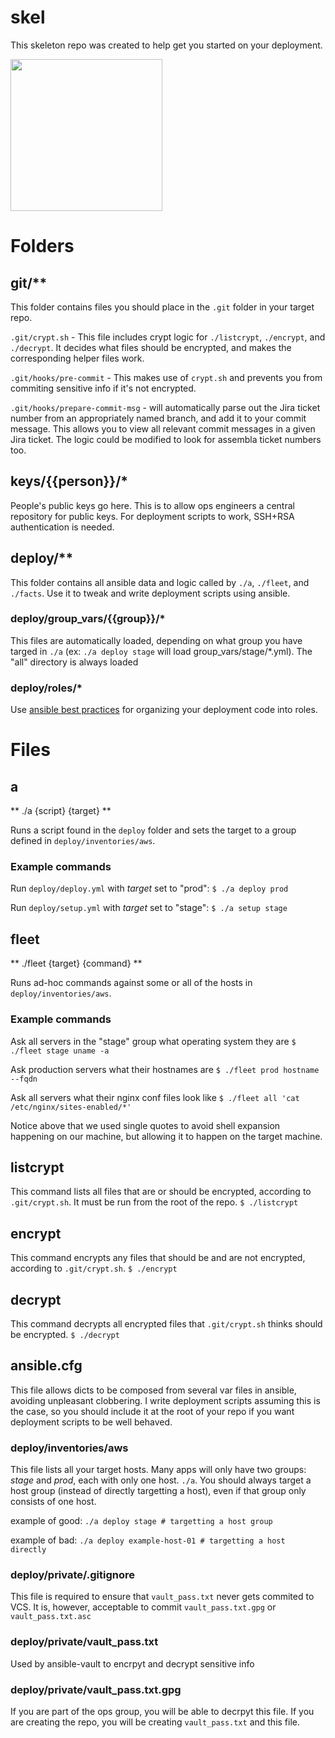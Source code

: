 # skel
This skeleton repo was created to help get you started on your deployment. 

<img src="http://i1015.photobucket.com/albums/af274/thirteen-black-cats/skeleton.png" width="243" />

# Folders
## git/**

This folder contains files you should place in the `.git` folder in your target repo.

`.git/crypt.sh` - This file includes crypt logic for `./listcrypt`, `./encrypt`, and `./decrypt`. It decides what files should be encrypted, and makes the corresponding helper files work.

`.git/hooks/pre-commit` - This makes use of `crypt.sh` and prevents you from commiting sensitive info if it's not encrypted.

`.git/hooks/prepare-commit-msg` - will automatically parse out the Jira ticket number from an appropriately named branch, and add it to your commit message. This allows you to view all relevant commit messages in a given Jira ticket. The logic could be modified to look for assembla ticket numbers too.

## keys/{{person}}/*

People's public keys go here. This is to allow ops engineers a central repository for public keys. For deployment scripts to work, SSH+RSA authentication is needed.

## deploy/**

This folder contains all ansible data and logic called by `./a`, `./fleet`, and `./facts`. Use it to tweak and write deployment scripts using ansible.

### deploy/group_vars/{{group}}/*

This files are automatically loaded, depending on what group you have targed in `./a` (ex: `./a deploy stage` will load group_vars/stage/*.yml). The "all" directory is always loaded

### deploy/roles/*

Use [ansible best practices](http://docs.ansible.com/ansible/playbooks_roles.html) for organizing your deployment code into roles.

# Files
## a

** ./a {script} {target} **

Runs a script found in the `deploy` folder and sets the target to a group defined in `deploy/inventories/aws`.

### Example commands

Run `deploy/deploy.yml` with *target* set to "prod": 
`$ ./a deploy prod`

Run `deploy/setup.yml` with *target* set to "stage": 
`$ ./a setup stage`

## fleet

** ./fleet {target} {command} **

Runs ad-hoc commands against some or all of the hosts in `deploy/inventories/aws`.

### Example commands

Ask all servers in the "stage" group what operating system they are
`$ ./fleet stage uname -a`

Ask production servers what their hostnames are
`$ ./fleet prod hostname --fqdn`

Ask all servers what their nginx conf files look like
`$ ./fleet all 'cat /etc/nginx/sites-enabled/*'`

Notice above that we used single quotes to avoid shell expansion happening on our machine, but allowing it to happen on the target machine.

## listcrypt

This command lists all files that are or should be encrypted, according to `.git/crypt.sh`. It must be run from the root of the repo.
`$ ./listcrypt`

## encrypt

This command encrypts any files that should be and are not encrypted, according to `.git/crypt.sh`.
`$ ./encrypt`

## decrypt

This command decrypts all encrypted files that `.git/crypt.sh` thinks should be encrypted.
`$ ./decrypt`

## ansible.cfg

This file allows dicts to be composed from several var files in ansible, avoiding unpleasant clobbering. I write deployment scripts assuming this is the case, so you should include it at the root of your repo if you want deployment scripts to be well behaved.

### deploy/inventories/aws

This file lists all your target hosts. Many apps will only have two groups: *stage* and *prod*, each with only one host. `./a`. You should always target a host group (instead of directly targetting a host), even if that group only consists of one host.

example of good:
`./a deploy stage # targetting a host group`

example of bad:
`./a deploy example-host-01 # targetting a host directly`


### deploy/private/.gitignore

This file is required to ensure that `vault_pass.txt` never gets commited to VCS. It is, however, acceptable to commit `vault_pass.txt.gpg` or `vault_pass.txt.asc`

### deploy/private/vault_pass.txt

Used by ansible-vault to encrpyt and decrypt sensitive info

### deploy/private/vault_pass.txt.gpg

If you are part of the ops group, you will be able to decrpyt this file. If you are creating the repo, you will be creating `vault_pass.txt` and this file.

